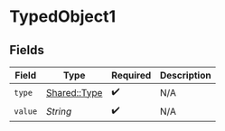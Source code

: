 # TypedObject1


## Fields

| Field                                       | Type                                        | Required                                    | Description                                 |
| ------------------------------------------- | ------------------------------------------- | ------------------------------------------- | ------------------------------------------- |
| `type`                                      | [Shared::Type](../../models/shared/type.md) | :heavy_check_mark:                          | N/A                                         |
| `value`                                     | *String*                                    | :heavy_check_mark:                          | N/A                                         |